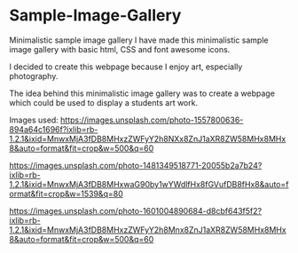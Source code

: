 # Sample-Image-Gallery
Minimalistic sample image gallery
I have made this minimalistic sample image gallery with basic html, CSS and font awesome icons.

I decided to create this webpage because I enjoy art, especially photography.

The idea behind this minimalistic image gallery was to create a webpage which could be used to display a students art work.

Images used: 
https://images.unsplash.com/photo-1557800636-894a64c1696f?ixlib=rb-1.2.1&ixid=MnwxMjA3fDB8MHxzZWFyY2h8NXx8ZnJ1aXR8ZW58MHx8MHx8&auto=format&fit=crop&w=500&q=60

https://images.unsplash.com/photo-1481349518771-20055b2a7b24?ixlib=rb-1.2.1&ixid=MnwxMjA3fDB8MHxwaG90by1wYWdlfHx8fGVufDB8fHx8&auto=format&fit=crop&w=1539&q=80

https://images.unsplash.com/photo-1601004890684-d8cbf643f5f2?ixlib=rb-1.2.1&ixid=MnwxMjA3fDB8MHxzZWFyY2h8Mnx8ZnJ1aXR8ZW58MHx8MHx8&auto=format&fit=crop&w=500&q=60
